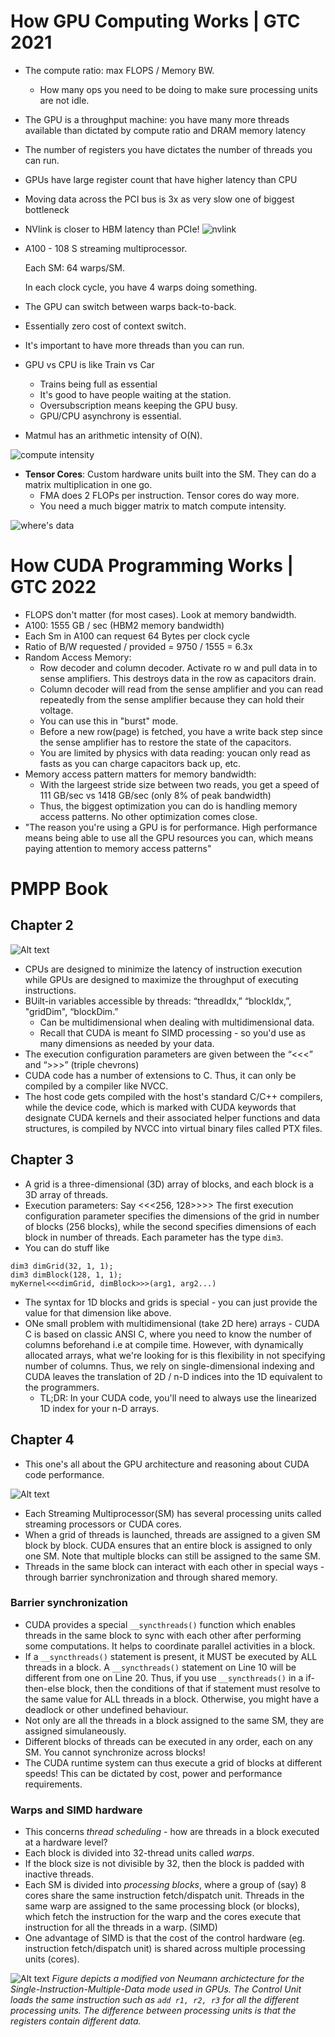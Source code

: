 # How GPU Computing Works | GTC 2021
- The compute ratio: max FLOPS / Memory BW.
    - How many ops you need to
be doing to
make sure processing units 
are not idle.

- The GPU is a throughput 
machine: you have many more 
threads available than 
dictated by compute ratio and DRAM memory latency

- The number of registers you have dictates the number of threads you can run.

- GPUs have large register count that have higher latency than CPU

- Moving data across the 
PCI bus is 3x as very slow 
one of biggest bottleneck

- NVlink is closer to HBM latency than PCIe!
![nvlink](images/nvlink_matters.png)

- A100 - 108 S streaming multiprocessor.

    Each SM: 64 warps/SM.

    In each clock cycle, you have 4 warps doing something.

- The GPU can switch between 
warps back-to-back.
- Essentially zero cost of context 
switch.
- It's important to have 
more threads than you can 
run.

- GPU vs CPU is like Train vs Car
    - Trains being full as essential
    - It's good to have people
    waiting at the station.
    - Oversubscription means 
    keeping the GPU busy.
    - GPU/CPU asynchrony is 
    essential.

- Matmul has an arithmetic
intensity of O(N).

![compute intensity](images/compute_intensity.png)

- **Tensor Cores**: Custom hardware units built into the SM. They can do a matrix multiplication in one go.
    - FMA does 2 FLOPs per instruction. Tensor cores do way more.
    - You need a much bigger matrix to match compute intensity.

![where's data](images/wheres_my_data.png)

# How CUDA Programming Works | GTC 2022
- FLOPS don't matter (for most cases). Look at memory bandwidth.
- A100: 1555 GB / sec (HBM2 memory bandwidth)
- Each Sm in A100 can request 64 Bytes per clock cycle
- Ratio of B/W requested / provided =  9750 / 1555 = 6.3x
- Random Access Memory: 
    - Row decoder and column decoder. Activate ro w and pull data in to sense amplifiers. This destroys data in the row as capacitors drain.
    - Column decoder will read from the sense amplifier and you can read repeatedly from the sense amplifier because they can hold their voltage.
    - You can use this in "burst" mode. 
    - Before a new row(page) is fetched, you have a write back step since the sense amplifier has to restore the state of the capacitors. 
    - You are limited by physics with data reading: youcan only read as fasts as you can charge capacitors back up, etc.
- Memory access pattern matters for memory bandwidth:
    - With the largeest stride size between two reads, you get a speed of 111 GB/sec vs 1418 GB/sec (only 8% of peak bandwidth)
    - Thus, the biggest optimization you can do is handling memory access patterns. No other optimization comes close.
- "The reason you're using a GPU is for performance. High performance means being able to use all the GPU resources you can, which means paying attention to memory access patterns"

# PMPP Book
## Chapter 2

![Alt text](images/ch2_terms.png)
- CPUs are designed to minimize the latency of instruction execution while GPUs are designed to maximize the throughput of executing instructions.
- BUilt-in variables accessible by threads: “threadIdx,” “blockIdx,”, "gridDim", “blockDim.”
    - Can be multidimensional when dealing with multidimensional data.
    - Recall that CUDA is meant fo SIMD processing - so you'd use as many dimensions as needed by your data.
- The execution configuration parameters are given between the “<<<” and “>>>” (triple chevrons)
- CUDA code has a number of extensions to C. Thus, it can only be compiled by a compiler like NVCC.
- The host code gets compiled with the host's standard C/C++ compilers, while the device code, which is marked with CUDA keywords that designate CUDA kernels and their associated helper functions and data structures, is compiled by NVCC into virtual binary files called PTX files.

## Chapter 3
- A grid is a three-dimensional (3D) array of blocks, and each block is a 3D array of threads. 
- Execution parameters: Say <<<256, 128>>>> The first execution configuration parameter specifies the dimensions of the grid in number of blocks (256 blocks), while the second specifies dimensions of each block in number of threads. Each parameter has the type `dim3`.
- You can do stuff like 

```
dim3 dimGrid(32, 1, 1); 
dim3 dimBlock(128, 1, 1); 
myKernel<<<dimGrid, dimBlock>>>(arg1, arg2...)
```
- The syntax for 1D blocks and grids is special -  you can just provide the value for that dimension like above.    
- ONe small problem with multidimensional (take 2D here) arrays - CUDA C is based on classic ANSI C, where you need to know the number of columns beforehand i.e at compile time. However, with dynamically allocated arrays, what we're looking for is this flexibility in not specifying number of columns. Thus, we rely on single-dimensional indexing and CUDA leaves the translation of 2D / n-D indices into the 1D equivalent to the programmers. 
    - TL;DR: In your CUDA code, you'll need to always use the linearized 1D index for your n-D arrays.

## Chapter 4
- This one's all about the GPU architecture and reasoning about CUDA code performance.

![Alt text](images/gpu_arch.png)

- Each Streaming Multiprocessor(SM) has several processing units called streaming processors or CUDA cores. 
- When a grid of threads is launched,  threads are assigned to a given SM block by block. CUDA ensures that an entire block is assigned to only one SM. Note that multiple blocks can still be assigned to the same SM. 
- Threads in the same block can interact with each other in special ways - through barrier synchronization and through shared memory. 

### Barrier synchronization
- CUDA provides a special `__syncthreads()` function which enables threads in the same block to sync with each other after performing some computations. It helps to coordinate parallel activities in a block.
- If a `__syncthreads()` statement is present, it MUST be executed by ALL threads in a block. A `__syncthreads()` statement on Line 10 will be different from one on Line 20. Thus, if you use `__syncthreads()` in a if-then-else block, then the conditions of that if statement must resolve to the same value for ALL threads in a block. Otherwise, you might have a deadlock or other undefined behaviour.
- Not only are all the threads in a block assigned to the same SM, they are assigned simulaneously.
- Different blocks of threads can be executed in any order, each on any SM. You cannot synchronize across blocks!
- The CUDA runtime system can thus execute a grid of blocks at different speeds! This can be dictated by cost, power and performance requirements. 
### Warps and SIMD hardware 
- This concerns *thread scheduling* - how are threads in a block executed at a hardware level?
- Each block is divided into 32-thread units called *warps*.
- If the block size is not divisible by 32, then the block is padded with inactive threads.
- Each SM is divided into *processing blocks*, where a group of (say) 8 cores share the same instruction fetch/dispatch unit. Threads in the same warp are assigned to the same processing block (or blocks), which fetch the instruction for the warp and the cores execute that instruction for all the threads in a warp. (SIMD)
- One advantage of SIMD is that the cost of the control hardware (eg. instruction fetch/dispatch unit) is shared across multiple processing units (cores).

![Alt text](comp_arch_simd.png) 
*Figure depicts a modified von Neumann archictecture for the Single-Instruction-Multiple-Data mode used in GPUs. The Control Unit loads the same instruction such as `add r1, r2, r3` for all the different processing units. The difference between processing units is that the registers contain different data.*

